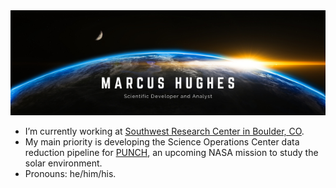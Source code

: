 <img src="header.png" alt="header" width="1000"/>

- I’m currently working at [Southwest Research Center in Boulder, CO](https://www.boulder.swri.edu/). 
- My main priority is developing the Science Operations Center data reduction pipeline for [PUNCH](https://punch.space.swri.edu/), an upcoming NASA mission to study the solar environment. 
- Pronouns: he/him/his.
